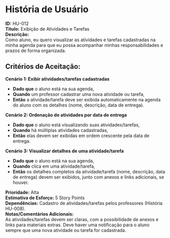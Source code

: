 # História de Usuário  
**ID:** HU-012  
**Título:** Exibição de Atividades e Tarefas  
**Descrição:**  
Como aluno, eu quero visualizar as atividades e tarefas cadastradas na minha agenda para que eu possa acompanhar minhas responsabilidades e prazos de forma organizada.

## **Critérios de Aceitação:** 

**Cenário 1: Exibir atividades/tarefas cadastradas**  
- **Dado que** o aluno está na sua agenda,  
- **Quando** um professor cadastrar uma nova atividade ou tarefa,  
- **Então** a atividade/tarefa deve ser exibida automaticamente na agenda do aluno com os detalhes (nome, descrição, data de entrega).

**Cenário 2: Ordenação de atividades por data de entrega**  
-  **Dado que** o aluno está visualizando suas atividades/tarefas,  
- **Quando** há múltiplas atividades cadastradas,  
- **Então** elas devem ser exibidas em ordem crescente pela data de entrega.

**Cenário 3: Visualizar detalhes de uma atividade/tarefa**  
- **Dado que** o aluno está na sua agenda,  
- **Quando** clica em uma atividade/tarefa,  
- **Então** os detalhes completos da atividade/tarefa (nome, descrição, data de entrega) devem ser exibidos, junto com anexos e links adicionais, se houver.

**Prioridade:** Alta  
**Estimativa de Esforço:** 5 Story Points  
**Dependências:** Cadastro de atividades/tarefas pelos professores (História HU-008).  
**Notas/Comentários Adicionais:**  
As atividades/tarefas devem ser claras, com a possibilidade de anexos e links para materiais extras. Deve haver uma notificação para o aluno sempre que uma nova atividade ou tarefa for cadastrada.
